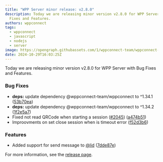 ```yaml
---
title: "WPP Server minor release: v2.8.0"
description: Today we are releasing minor version v2.8.0 for WPP Server with Bug
  Fixes and Features.
authors: wppconnect
tags:
  - wppconnect
  - javascript
  - nodejs
  - server
image: https://opengraph.githubassets.com/1/wppconnect-team/wppconnect-server/releases/tag/v2.8.0
date: 2024-10-29T16:03:25Z
---
```


Today we are releasing minor version v2.8.0 for WPP Server with Bug Fixes and Features.

<!--truncate-->

### Bug Fixes

* **deps:** update dependency @wppconnect-team/wppconnect to ^1.34.1 ([53b70ea](https://github.com/wppconnect-team/wppconnect-server/commit/53b70ea08237dee104e04c588efc2379415c5742))
* **deps:** update dependency @wppconnect-team/wppconnect to ^1.34.2 ([1f2e5a7](https://github.com/wppconnect-team/wppconnect-server/commit/1f2e5a7fbf687a7ab714100a50c0fb75cba82fb4))
* Fixed not read QRCode when starting a session ([#2045](https://github.com/wppconnect-team/wppconnect-server/issues/2045)) ([a474b51](https://github.com/wppconnect-team/wppconnect-server/commit/a474b51608291e6fe9e2166a7a7fbad275ab13b4))
* Improovments on set close session when is timeout error ([f52d3b6](https://github.com/wppconnect-team/wppconnect-server/commit/f52d3b66e0b458d40d41216cadd3db5910857c2a))


### Features

* Added support for send message to [@lid](https://github.com/lid) ([7dde87e](https://github.com/wppconnect-team/wppconnect-server/commit/7dde87ea7e885dd977bb244a8b0c92248f12815f))

For more information, see the [release page](https://github.com/wppconnect-team/wppconnect-server/releases/tag/v2.8.0).